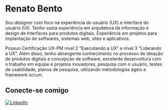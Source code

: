 # Renato Bento 
Sou designer com foco na experiência do usuário (UX) e interface do usuário (UI).
Tenho vasta experiência em arquitetura da informação e design de interfaces para produtos
digitais. Experiência em projetos para implantação de softwares, sistemas web, sites e aplicativos.

Possuo Certificação UX-PM nível 2 “Executando a UX” e nível 3 “Liderando a UX”. Além disso, tenho
abrangente conhecimento no processo de ideação de produtos digitais e concepção de software,
excelente desenvoltura com o trabalho em equipe e projetos inovadores, pesquisa com o usuário,
testes de usabilidade, planos de pesquisa, utilizando metodologias ágeis e framework scrum.

## Conecte-se comigo
[![LinkedIn](https://img.shields.io/badge/linkedin-%230077B5.svg?style=for-the-badge&logo=linkedin&logoColor=white)](https://www.linkedin.com/in/webrenat/) 
